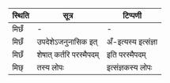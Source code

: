 | स्थिति | सूत्र | टिप्पणी |
| ----- | ------- | ------ |
| मिछँ | - | - |
| मिछँ | उपदेशेऽजनुनासिक इत् | अँ-इत्यस्य इत्संज्ञा |
| मिछँ | शेषात् कर्तरि परस्मैपदम् | इति परस्मैपदम् |
| मिछ् | तस्य लोपः | इत्संज्ञकस्य लोपः |

